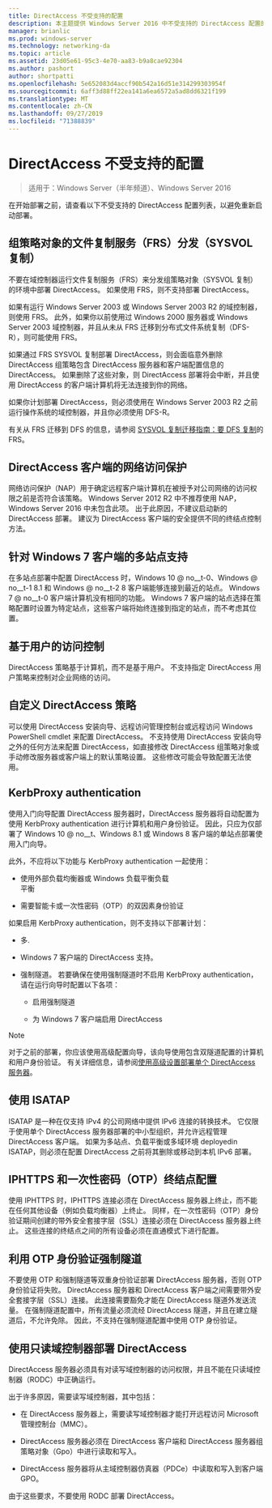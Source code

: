 ```yaml
---
title: DirectAccess 不受支持的配置
description: 本主题提供 Windows Server 2016 中不受支持的 DirectAccess 配置的列表。
manager: brianlic
ms.prod: windows-server
ms.technology: networking-da
ms.topic: article
ms.assetid: 23d05e61-95c3-4e70-aa83-b9a8cae92304
ms.author: pashort
author: shortpatti
ms.openlocfilehash: 5e652083d4accf90b542a16d51e314299303954f
ms.sourcegitcommit: 6aff3d88ff22ea141a6ea6572a5ad8dd6321f199
ms.translationtype: MT
ms.contentlocale: zh-CN
ms.lasthandoff: 09/27/2019
ms.locfileid: "71388839"
---
```

# <a name="directaccess-unsupported-configurations"></a>DirectAccess 不受支持的配置

>适用于：Windows Server（半年频道）、Windows Server 2016

在开始部署之前，请查看以下不受支持的 DirectAccess 配置列表，以避免重新启动部署。  

## <a name="bkmk_frs"></a>组策略对象的文件复制服务（FRS）分发（SYSVOL 复制）  
不要在域控制器运行文件复制服务（FRS）来分发组策略对象（SYSVOL 复制）的环境中部署 DirectAccess。 如果使用 FRS，则不支持部署 DirectAccess。  
  
如果有运行 Windows Server 2003 或 Windows Server 2003 R2 的域控制器，则使用 FRS。 此外，如果你以前使用过 Windows 2000 服务器或 Windows Server 2003 域控制器，并且从未从 FRS 迁移到分布式文件系统复制（DFS-R），则可能使用 FRS。  
  
如果通过 FRS SYSVOL 复制部署 DirectAccess，则会面临意外删除 DirectAccess 组策略包含 DirectAccess 服务器和客户端配置信息的 DirectAccess。 如果删除了这些对象，则 DirectAccess 部署将会中断，并且使用 DirectAccess 的客户端计算机将无法连接到你的网络。  
  
如果你计划部署 DirectAccess，则必须使用在 Windows Server 2003 R2 之前运行操作系统的域控制器，并且你必须使用 DFS-R。  
  
有关从 FRS 迁移到 DFS 的信息，请参阅 [SYSVOL 复制迁移指南：要 DFS 复制](https://technet.microsoft.com/library/dd640019(v=ws.10).aspx)的 FRS。  
  
## <a name="bkmk_nap"></a>DirectAccess 客户端的网络访问保护  
网络访问保护（NAP）用于确定远程客户端计算机在被授予对公司网络的访问权限之前是否符合该策略。 Windows Server 2012 R2 中不推荐使用 NAP，Windows Server 2016 中未包含此项。 出于此原因，不建议启动新的 DirectAccess 部署。 建议为 DirectAccess 客户端的安全提供不同的终结点控制方法。  
  
## <a name="bkmk_multi"></a>针对 Windows 7 客户端的多站点支持  
在多站点部署中配置 DirectAccess 时，Windows 10 @ no__t-0、Windows @ no__t-1 8.1 和 Windows @ no__t-2 8 客户端能够连接到最近的站点。  Windows 7 @ no__t-0 客户端计算机没有相同的功能。 Windows 7 客户端的站点选择在策略配置时设置为特定站点，这些客户端将始终连接到指定的站点，而不考虑其位置。  
  
## <a name="bkmk_user"></a>基于用户的访问控制  
DirectAccess 策略基于计算机，而不是基于用户。 不支持指定 DirectAccess 用户策略来控制对企业网络的访问。  
  
## <a name="bkmk_policy"></a>自定义 DirectAccess 策略  
可以使用 DirectAccess 安装向导、远程访问管理控制台或远程访问 Windows PowerShell cmdlet 来配置 DirectAccess。 不支持使用 DirectAccess 安装向导之外的任何方法来配置 DirectAccess，如直接修改 DirectAccess 组策略对象或手动修改服务器或客户端上的默认策略设置。 这些修改可能会导致配置无法使用。  
  
## <a name="bkmk_kerb"></a>KerbProxy authentication  
使用入门向导配置 DirectAccess 服务器时，DirectAccess 服务器将自动配置为使用 KerbProxy authentication 进行计算机和用户身份验证。 因此，只应为仅部署了 Windows 10 @ no__t、Windows 8.1 或 Windows 8 客户端的单站点部署使用入门向导。  
  
此外，不应将以下功能与 KerbProxy authentication 一起使用：  
  
-   使用外部负载均衡器或 Windows 负载平衡负载   
    平衡  
  
-   需要智能卡或一次性密码（OTP）的双因素身份验证  
  
如果启用 KerbProxy authentication，则不支持以下部署计划：  
  
-   多.  
  
-   Windows 7 客户端的 DirectAccess 支持。  
  
-   强制隧道。 若要确保在使用强制隧道时不启用 KerbProxy authentication，请在运行向导时配置以下各项：  
  
    -   启用强制隧道  
  
    -   为 Windows 7 客户端启用 DirectAccess  
  
> [!NOTE]  
> 对于之前的部署，你应该使用高级配置向导，该向导使用包含双隧道配置的计算机和用户身份验证。 有关详细信息，请参阅[使用高级设置部署单个 DirectAccess 服务器](../../remote-access/directaccess/single-server-advanced/Deploy-a-Single-DirectAccess-Server-with-Advanced-Settings.md)。  
  
## <a name="bkmk_isa"></a>使用 ISATAP  
ISATAP 是一种在仅支持 IPv4 的公司网络中提供 IPv6 连接的转换技术。 它仅限于使用单个 DirectAccess 服务器部署的中小型组织，并允许远程管理 DirectAccess 客户端。 如果为多站点、负载平衡或多域环境 deployedin ISATAP，则必须在配置 DirectAccess 之前将其删除或移动到本机 IPv6 部署。  
  
## <a name="bkmk_iphttps"></a>IPHTTPS 和一次性密码（OTP）终结点配置  
使用 IPHTTPS 时，IPHTTPS 连接必须在 DirectAccess 服务器上终止，而不能在任何其他设备（例如负载均衡器）上终止。 同样，在一次性密码（OTP）身份验证期间创建的带外安全套接字层（SSL）连接必须在 DirectAccess 服务器上终止。 这些连接的终结点之间的所有设备必须在直通模式下进行配置。  
  
## <a name="bkmk_ft"></a>利用 OTP 身份验证强制隧道  
不要使用 OTP 和强制隧道等双重身份验证部署 DirectAccess 服务器，否则 OTP 身份验证将失败。 DirectAccess 服务器和 DirectAccess 客户端之间需要带外安全套接字层（SSL）连接。 此连接需要豁免才能在 DirectAccess 隧道外发送流量。 在强制隧道配置中，所有流量必须流经 DirectAccess 隧道，并且在建立隧道后，不允许免除。 因此，不支持在强制隧道配置中使用 OTP 身份验证。  
  
## <a name="bkmk_rodc"></a>使用只读域控制器部署 DirectAccess  
DirectAccess 服务器必须具有对读写域控制器的访问权限，并且不能在只读域控制器（RODC）中正确运行。  
  
出于许多原因，需要读写域控制器，其中包括：  
  
-   在 DirectAccess 服务器上，需要读写域控制器才能打开远程访问 Microsoft 管理控制台（MMC）。  
  
-   DirectAccess 服务器必须在 DirectAccess 客户端和 DirectAccess 服务器组策略对象（Gpo）中进行读取和写入。  
  
-   DirectAccess 服务器将从主域控制器仿真器（PDCe）中读取和写入到客户端 GPO。  
  
由于这些要求，不要使用 RODC 部署 DirectAccess。  
  


